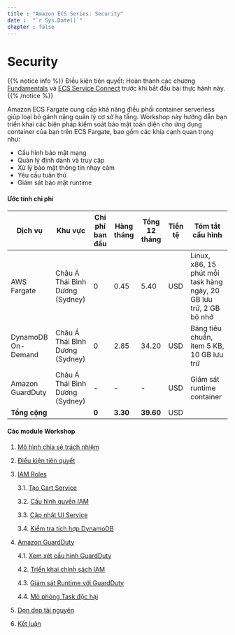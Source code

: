 ```yaml
---
title : "Amazon ECS Series: Security"
date :  "`r Sys.Date()`" 
chapter : false
---
```


# Security

{{% notice info %}}
Điều kiện tiên quyết: Hoàn thành các chương [Fundamentals](https://aws-fcj-ecs-workshop.github.io/Amazon-ECS-Immersion-Day/fundamentals/) và [ECS Service Connect](https://aws-fcj-ecs-workshop.github.io/Amazon-ECS-Immersion-Day/networking/) trước khi bắt đầu bài thực hành này.
{{% /notice %}}

Amazon ECS Fargate cung cấp khả năng điều phối container serverless giúp loại bỏ gánh nặng quản lý cơ sở hạ tầng. Workshop này hướng dẫn bạn triển khai các biện pháp kiểm soát bảo mật toàn diện cho ứng dụng container của bạn trên ECS Fargate, bao gồm các khía cạnh quan trọng như:
- Cấu hình bảo mật mạng
- Quản lý định danh và truy cập
- Xử lý bảo mật thông tin nhạy cảm
- Yêu cầu tuân thủ
- Giám sát bảo mật runtime

#### Ước tính chi phí

| Dịch vụ              | Khu vực                 | Chi phí ban đầu | Hàng tháng | Tổng 12 tháng | Tiền tệ | Tóm tắt cấu hình |
|-----------------------|-------------------------|-----------------|------------|----------------|----------|------------------------|
| AWS Fargate           | Châu Á Thái Bình Dương (Sydney) | 0             | 0.45       | 5.40           | USD      | Linux, x86, 15 phút mỗi task hàng ngày, 20 GB lưu trữ, 2 GB bộ nhớ |
| DynamoDB On-Demand    | Châu Á Thái Bình Dương (Sydney) | 0             | 2.85       | 34.20          | USD      | Bảng tiêu chuẩn, item 5 KB, 10 GB lưu trữ |
| Amazon GuardDuty      | Châu Á Thái Bình Dương (Sydney) | -             | -          | -              | USD      | Giám sát runtime container |
| **Tổng cộng**        |                         | **0**          | **3.30**   | **39.60**      | USD      |                        |

#### Các module Workshop

1. [Mô hình chia sẻ trách nhiệm](1-shared-responsibility-model/)
2. [Điều kiện tiên quyết](2-prerequisites/)
3. [IAM Roles](3-iam-roles/)
   
    3.1. [Tạo Cart Service](3-iam-roles/3.1-create-cart-service/)

    3.2. [Cấu hình quyền IAM](3-iam-roles/3.2-fix-iam-permissions/)

    3.3. [Cập nhật UI Service](3-iam-roles/3.3-update-ui-service/)

    3.4. [Kiểm tra tích hợp DynamoDB](3-iam-roles/3.4-test-dynamodb-integration/)

4. [Amazon GuardDuty](4-amazon-guardduty/)

    4.1. [Xem xét cấu hình GuardDuty](4-amazon-guardduty/4.1-review-guardduty-setup/)

    4.2. [Triển khai chính sách IAM](4-amazon-guardduty/4.2-attach-iam-policy/)

    4.3. [Giám sát Runtime với GuardDuty](4-amazon-guardduty/4.3-guardduty-monitoring/)

    4.4. [Mô phỏng Task độc hại](4-amazon-guardduty/4.4-create-malicious-task)
    
5. [Dọn dẹp tài nguyên](5-clean-resources/)
6. [Kết luận](6-conclusion/)